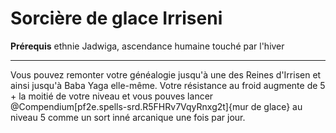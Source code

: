 # Sorcière de glace Irriseni

<p><span id="ctl00_MainContent_DetailedOutput"><strong>Prérequis</strong> ethnie Jadwiga, ascendance humaine touché par l'hiver<br></span></p>
<hr>
<p>Vous pouvez remonter votre généalogie jusqu'à une des Reines d'Irrisen et ainsi jusqu'à Baba Yaga elle-même. Votre résistance au froid augmente de 5 + la moitié de votre niveau et vous pouves lancer @Compendium[pf2e.spells-srd.R5FHRv7VqyRnxg2t]{mur de glace} au niveau 5 comme un sort inné arcanique une fois par jour.&nbsp;</p>